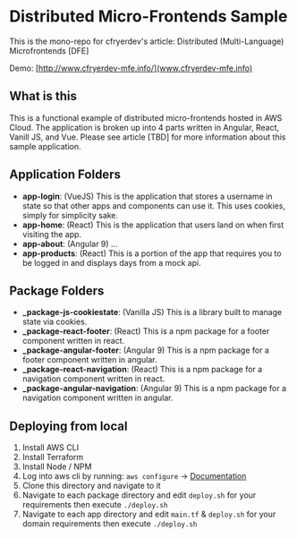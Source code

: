 # Distributed Micro-Frontends Sample
This is the mono-repo for cfryerdev's article: Distributed (Multi-Language) Microfrontends [DFE]

Demo: [http://www.cfryerdev-mfe.info/](www.cfryerdev-mfe.info)

## What is this
This is a functional example of distributed micro-frontends hosted in AWS Cloud. The application is broken up into 4 parts written in Angular, React, Vanill JS, and Vue. Please see article [TBD] for more information about this sample application.

## Application Folders

* **app-login**: (VueJS) This is the application that stores a username in state so that other apps and components can use it. This uses cookies, simply for simplicity sake.
* **app-home**: (React) This is the application that users land on when first visiting the app.
* **app-about**: (Angular 9) ...
* **app-products**: (React) This is a portion of the app that requires you to be logged in and displays days from a mock api.

## Package Folders

* **_package-js-cookiestate**: (Vanilla JS) This is a library built to manage state via cookies.
* **_package-react-footer**: (React) This is a npm package for a footer component written in react.
* **_package-angular-footer**: (Angular 9) This is a npm package for a footer component written in angular.
* **_package-react-navigation**: (React) This is a npm package for a navigation component written in react.
* **_package-angular-navigation**: (Angular 9) This is a npm package for a navigation component written in angular.

## Deploying from local

1) Install AWS CLI
2) Install Terraform
3) Install Node / NPM
4) Log into aws cli by running: `aws configure` -> [Documentation](https://docs.aws.amazon.com/cli/latest/userguide/cli-chap-configure.html)
5) Clone this directory and navigate to it
6) Navigate to each package directory and edit `deploy.sh` for your requirements then execute `./deploy.sh`
7) Navigate to each app directory and edit `main.tf` & `deploy.sh` for your domain requirements then execute `./deploy.sh`